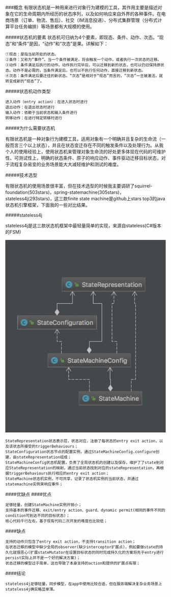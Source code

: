 ###概念
有限状态机是一种用来进行对象行为建模的工具，其作用主要是描述对象在它的生命周期内所经历的状态序列，以及如何响应来自外界的各种事件。在电商场景（订单、物流、售后）、社交（IM消息投递）、分布式集群管理（分布式计算平台任务编排）等场景都有大规模的使用。

#####状态机的要素
状态机可归纳为4个要素，即现态、条件、动作、次态。“现态”和“条件”是因，“动作”和“次态”是果。详解如下：

    ①现态：是指当前所处的状态。
    ②条件：又称为“事件”。当一个条件被满足，将会触发一个动作，或者执行一次状态的迁移。
    ③动作：条件满足后执行的动作。动作执行完毕后，可以迁移到新的状态，也可以仍旧保持原状态。动作不是必需的，当条件满足后，也可以不执行任何动作，直接迁移到新状态。
    ④次态：条件满足后要迁往的新状态。“次态”是相对于“现态”而言的，“次态”一旦被激活，就转变成新的“现态”了。

#####状态机动作类型

    进入动作（entry action）：在进入状态时进行
    退出动作：在退出状态时进行
    输入动作：依赖于当前状态和输入条件进行
    转移动作：在进行特定转移时进行

#####为什么需要状态机

有限状态机是一种对象行为建模工具，适用对象有一个明确并且复杂的生命流（一般而言三个以上状态），并且在状态变迁存在不同的触发条件以及处理行为。从我个人的使用经验上，使用状态机来管理对象生命流的好处更多体现在代码的可维护性、可测试性上，明确的状态条件、原子的响应动作、事件驱动迁移目标状态，对于流程复杂易变的业务场景能大大减轻维护和测试的难度。

#####技术选型

有限状态机的使用场景很丰富，但在技术选型的时候我主要调研了squirrel-foundation(503stars)，spring-statemachine(305stars)，stateless4j(293stars)，这三款finite state machine是github上stars top3的java状态机引擎框架，下面我的一些对比结果。

#####stateless4j

stateless4j是这三款状态机框架中最轻量简单的实现，来源自stateless(C#版本的FSM)

![img.png](images/img.png)

    StateRepresentation状态表示层，状态对应，注册了每状态的entry exit action，以及该状态所接受的triggerBehaviours；
    StateConfiguration状态节点的配置实例，通过StateMachineConfig.configure创建，由stateRepresentation组成；
    StateMachineConfig状态机配置，负责了全局状态机的创建以及保存，维护了了state到对应StateRepresentation的映射，通过当前状态找到对应的stateRepresentation，再根据triggerBehaviours执行相应的entry exit action；
    StateMachine状态机实例，不可共享，记录了状态机实例的当前状态，并通过statemachine实例来响应事件；

####优缺点
####优点

    足够轻量，创建StateMachine实例开销小；
    支持基本的事件迁移、exit/entry action、guard、dynamic permit(相同的事件不同的condition可到达不同的目标状态)；
    核心代码千行左右，基于现有代码二次开发的难度也比较低；
####缺点

    支持的动作只包含了entry exit action，不支持transition action；
    在状态迁移的模型中缺少全局的observer(缺少interceptor扩展点)，例如要做state的持久化就很恶心(扩展stateMutator在设置目标状态的同时完成持久化的方案将先于entry进行persist实际上并不是一个好的解决方案)；
    状态迁移的模型过于简单，这也导致了本身支持的action和提供的扩展点有限；
####结论

    stateless4j足够轻量，同步模型，在app中使用比较合适，但在服务端解决复杂业务场景上stateless4j确实略显单薄。